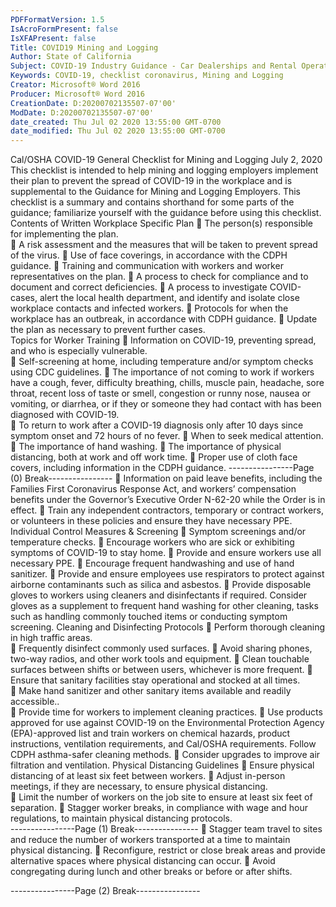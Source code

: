 ```yaml
---
PDFFormatVersion: 1.5
IsAcroFormPresent: false
IsXFAPresent: false
Title: COVID19 Mining and Logging
Author: State of California
Subject: COVID-19 Industry Guidance - Car Dealerships and Rental Operators
Keywords: COVID-19, checklist coronavirus, Mining and Logging
Creator: Microsoft® Word 2016
Producer: Microsoft® Word 2016
CreationDate: D:20200702135507-07'00'
ModDate: D:20200702135507-07'00'
date_created: Thu Jul 02 2020 13:55:00 GMT-0700
date_modified: Thu Jul 02 2020 13:55:00 GMT-0700
---
```

 
Cal/OSHA COVID-19 General Checklist 
for Mining and Logging 
July 2, 2020 
This checklist is intended to help mining and logging employers implement their plan to prevent 
the spread of COVID-19 in the workplace and is supplemental to the Guidance for Mining and 
Logging Employers. This checklist is a summary and contains shorthand for some parts of the 
guidance; familiarize yourself with the guidance before using this checklist. 
 Contents of Written Workplace Specific Plan 
 The person(s) responsible for implementing the plan.  
 A risk assessment and the measures that will be taken to prevent spread of the 
virus. 
 Use of face coverings, in accordance with the CDPH guidance. 
 Training and communication with workers and worker representatives on the plan. 
 A process to check for compliance and to document and correct deficiencies. 
 A process to investigate COVID-cases, alert the local health department, and 
identify and isolate close workplace contacts and infected workers. 
 Protocols for when the workplace has an outbreak, in accordance with CDPH 
guidance. 
 Update the plan as necessary to prevent further cases.   
Topics for Worker Training 
 Information on COVID-19, preventing spread, and who is especially vulnerable.  
 Self-screening at home, including temperature and/or symptom checks using 
CDC guidelines. 
 The importance of not coming to work if workers have a cough, fever, difficulty 
breathing, chills, muscle pain, headache, sore throat, recent loss of taste or smell, 
congestion or runny nose, nausea or vomiting, or diarrhea, or if they or someone 
they had contact with has been diagnosed with COVID-19.  
 To return to work after a COVID-19 diagnosis only after 10 days since symptom 
onset and 72 hours of no fever. 
 When to seek medical attention. 
 The importance of hand washing. 
 The importance of physical distancing, both at work and off work time. 
 Proper use of cloth face covers, including information in the CDPH guidance. 
----------------Page (0) Break----------------
 Information on paid leave benefits, including the Families First Coronavirus 
Response Act, and workers’ compensation benefits under the Governor’s 
Executive Order N-62-20 while the Order is in effect. 
 Train any independent contractors, temporary or contract workers, or volunteers 
in these policies and ensure they have necessary PPE. 
Individual Control Measures & Screening 
 Symptom screenings and/or temperature checks. 
 Encourage workers who are sick or exhibiting symptoms of COVID-19 to stay 
home. 
 Provide and ensure workers use all necessary PPE. 
 Encourage frequent handwashing and use of hand sanitizer. 
 Provide and ensure employees use respirators to protect against airborne 
contaminants such as silica and asbestos. 
 Provide disposable gloves to workers using cleaners and disinfectants if required. 
Consider gloves as a supplement to frequent hand washing for other cleaning, 
tasks such as handling commonly touched items or conducting symptom 
screening. 
Cleaning and Disinfecting Protocols 
 Perform thorough cleaning in high traffic areas.  
 Frequently disinfect commonly used surfaces. 
 Avoid sharing phones, two-way radios, and other work tools and equipment. 
 Clean touchable surfaces between shifts or between users, whichever is more 
frequent. 
 Ensure that sanitary facilities stay operational and stocked at all times.  
 Make hand sanitizer and other sanitary items available and readily accessible..  
 Provide time for workers to implement cleaning practices. 
 Use products approved for use against COVID-19 on the Environmental Protection 
Agency (EPA)-approved list and train workers on chemical hazards, product 
instructions, ventilation requirements, and Cal/OSHA requirements. Follow CDPH 
asthma-safer cleaning methods. 
 Consider upgrades to improve air filtration and ventilation. 
Physical Distancing Guidelines 
 Ensure physical distancing of at least six feet between workers. 
 Adjust in-person meetings, if they are necessary, to ensure physical distancing.  
 Limit the number of workers on the job site to ensure at least six feet of separation. 
 Stagger worker breaks, in compliance with wage and hour regulations, to 
maintain physical distancing protocols.   
----------------Page (1) Break----------------
 Stagger team travel to sites and reduce the number of workers transported at a 
time to maintain physical distancing. 
 Reconfigure, restrict or close break areas and provide alternative spaces where 
physical distancing can occur. 
 Avoid congregating during lunch and other breaks or before or after shifts. 
 
----------------Page (2) Break----------------

